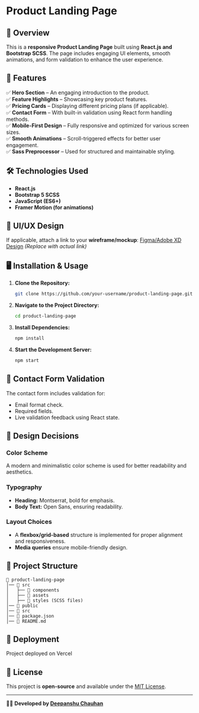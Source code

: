 # Product Landing Page

## 🚀 Overview
This is a **responsive Product Landing Page** built using **React.js and Bootstrap SCSS**. The page includes engaging UI elements, smooth animations, and form validation to enhance the user experience.

## 🎯 Features
✅ **Hero Section** – An engaging introduction to the product.  
✅ **Feature Highlights** – Showcasing key product features.  
✅ **Pricing Cards** – Displaying different pricing plans (if applicable).  
✅ **Contact Form** – With built-in validation using React form handling methods.  
✅ **Mobile-First Design** – Fully responsive and optimized for various screen sizes.  
✅ **Smooth Animations** – Scroll-triggered effects for better user engagement.  
✅ **Sass Preprocessor** – Used for structured and maintainable styling.  

## 🛠️ Technologies Used
- **React.js**
- **Bootstrap 5 SCSS**
- **JavaScript (ES6+)**
- **Framer Motion (for animations)**

## 📸 UI/UX Design
If applicable, attach a link to your **wireframe/mockup**: [Figma/Adobe XD Design](#) *(Replace with actual link)*

## 🖥️ Installation & Usage
1. **Clone the Repository:**
   ```sh
   git clone https://github.com/your-username/product-landing-page.git
   ```
2. **Navigate to the Project Directory:**
   ```sh
   cd product-landing-page
   ```
3. **Install Dependencies:**
   ```sh
   npm install
   ```
4. **Start the Development Server:**
   ```sh
   npm start
   ```

## 📩 Contact Form Validation
The contact form includes validation for:
- Email format check.
- Required fields.
- Live validation feedback using React state.

## 🎨 Design Decisions
### **Color Scheme**
A modern and minimalistic color scheme is used for better readability and aesthetics.

### **Typography**
- **Heading:** Montserrat, bold for emphasis.
- **Body Text:** Open Sans, ensuring readability.

### **Layout Choices**
- A **flexbox/grid-based** structure is implemented for proper alignment and responsiveness.
- **Media queries** ensure mobile-friendly design.

## 📂 Project Structure
```
📁 product-landing-page
│── 📁 src
│   ├── 📁 components
│   ├── 📁 assets
│   ├── 📁 styles (SCSS files)
│── 📄 public
│── 📄 src
│── 📄 package.json
│── 📄 README.md
```

## 🚀 Deployment
Project deployed on Vercel

## 📜 License
This project is **open-source** and available under the [MIT License](LICENSE).

---
👨‍💻 **Developed by [Deepanshu Chauhan](#)**  

